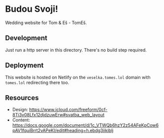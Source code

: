 # Budou Svoji!

Wedding website for Tom & Eš - TomEš.

## Development

Just run a http server in this directory. There's no build step required.

## Deployment

This website is hosted on Netlify on the `veselka.tomes.lol` domain with `tomes.lol` redirecting there too.

## Resources

- Design: https://www.icloud.com/freeform/0cf-8Ti3v08Lfx12djdzuwErw#svatba_web_layout
- Content: https://docs.google.com/document/d/1c_VTWQb6hzY2z54AFeKpCow6pAV1fquiBrrt2vAPeKI/edit#heading=h.ebdg3iikiblj
